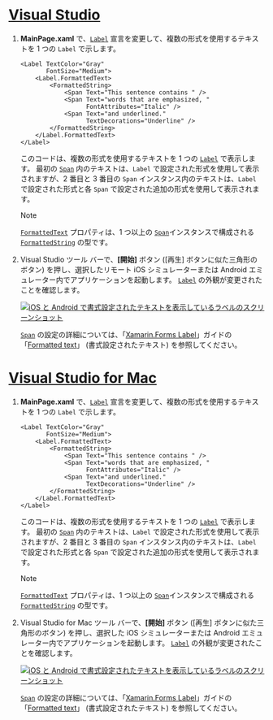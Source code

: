# <a name="visual-studiotabvswin"></a>[Visual Studio](#tab/vswin)

1. **MainPage.xaml** で、[`Label`](xref:Xamarin.Forms.Label) 宣言を変更して、複数の形式を使用するテキストを 1 つの `Label` で示します。

    ```xaml
    <Label TextColor="Gray"
           FontSize="Medium">
        <Label.FormattedText>
            <FormattedString>
                <Span Text="This sentence contains " />
                <Span Text="words that are emphasized, "
                      FontAttributes="Italic" />
                <Span Text="and underlined."
                      TextDecorations="Underline" />
            </FormattedString>
        </Label.FormattedText>
    </Label>
    ```

    このコードは、複数の形式を使用するテキストを 1 つの [`Label`](xref:Xamarin.Forms.Label) で表示します。 最初の [`Span`](xref:Xamarin.Forms.Span) 内のテキストは、`Label` で設定された形式を使用して表示されますが、2 番目と 3 番目の `Span` インスタンス内のテキストは、`Label` で設定された形式と各 `Span` で設定された追加の形式を使用して表示されます。

    > [!NOTE]
    > [`FormattedText`](xref:Xamarin.Forms.Label.FormattedText) プロパティは、1 つ以上の [`Span`](xref:Xamarin.Forms.Span)インスタンスで構成される [`FormattedString`](xref:Xamarin.Forms.FormattedString) の型です。

1. Visual Studio ツール バーで、**[開始]** ボタン ([再生] ボタンに似た三角形のボタン) を押し、選択したリモート iOS シミュレーターまたは Android エミュレーター内でアプリケーションを起動します。 [`Label`](xref:Xamarin.Forms.Label) の外観が変更されたことを確認します。

    [![iOS と Android で書式設定されたテキストを表示しているラベルのスクリーンショット](../images/label-formatted-text.png "書式設定されたテキストのラベル")](../images/label-formatted-text-large.png#lightbox "書式設定されたテキストのラベル")

    [`Span`](xref:Xamarin.Forms.Span) の設定の詳細については、「[Xamarin.Forms Label](~/xamarin-forms/user-interface/text/label.md)」ガイドの「[Formatted text](~/xamarin-forms/user-interface/text/label.md#formatted-text)」 (書式設定されたテキスト) を参照してください。

# <a name="visual-studio-for-mactabvsmac"></a>[Visual Studio for Mac](#tab/vsmac)

1. **MainPage.xaml** で、[`Label`](xref:Xamarin.Forms.Label) 宣言を変更して、複数の形式を使用するテキストを 1 つの `Label` で示します。

    ```xaml
    <Label TextColor="Gray"
           FontSize="Medium">
        <Label.FormattedText>
            <FormattedString>
                <Span Text="This sentence contains " />
                <Span Text="words that are emphasized, "
                      FontAttributes="Italic" />
                <Span Text="and underlined."
                      TextDecorations="Underline" />
            </FormattedString>
        </Label.FormattedText>
    </Label>
    ```

    このコードは、複数の形式を使用するテキストを 1 つの [`Label`](xref:Xamarin.Forms.Label) で表示します。 最初の [`Span`](xref:Xamarin.Forms.Span) 内のテキストは、`Label` で設定された形式を使用して表示されますが、2 番目と 3 番目の `Span` インスタンス内のテキストは、`Label` で設定された形式と各 `Span` で設定された追加の形式を使用して表示されます。

    > [!NOTE]
    > [`FormattedText`](xref:Xamarin.Forms.Label.FormattedText) プロパティは、1 つ以上の [`Span`](xref:Xamarin.Forms.Span)インスタンスで構成される [`FormattedString`](xref:Xamarin.Forms.FormattedString) の型です。

1. Visual Studio for Mac ツール バーで、**[開始]** ボタン ([再生] ボタンに似た三角形のボタン) を押し、選択した iOS シミュレーターまたは Android エミュレーター内でアプリケーションを起動します。 [`Label`](xref:Xamarin.Forms.Label) の外観が変更されたことを確認します。

    [![iOS と Android で書式設定されたテキストを表示しているラベルのスクリーンショット](../images/label-formatted-text.png "書式設定されたテキストのラベル")](../images/label-formatted-text-large.png#lightbox "書式設定されたテキストのラベル")

    [`Span`](xref:Xamarin.Forms.Span) の設定の詳細については、「[Xamarin.Forms Label](~/xamarin-forms/user-interface/text/label.md)」ガイドの「[Formatted text](~/xamarin-forms/user-interface/text/label.md#formatted-text)」 (書式設定されたテキスト) を参照してください。
